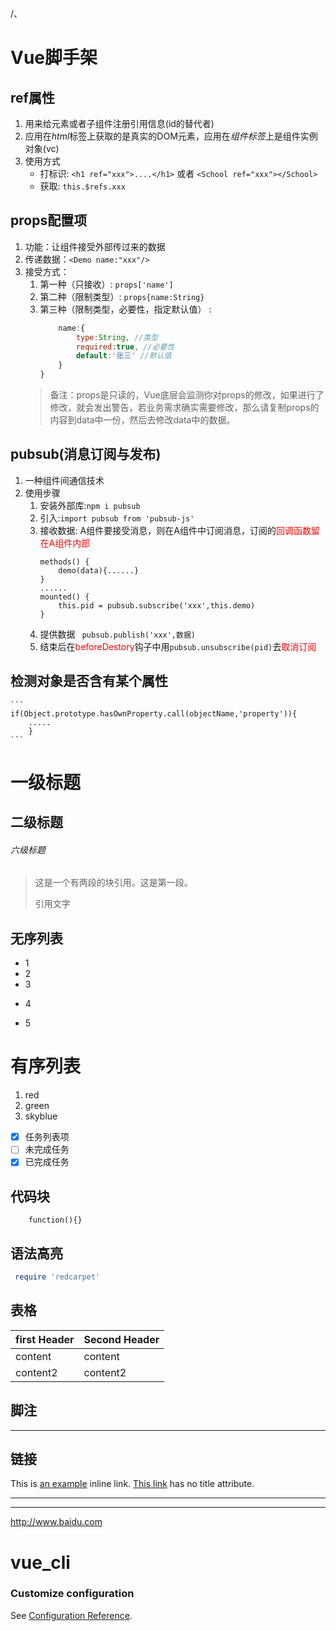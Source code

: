 /、
# Vue脚手架
## ref属性
1. 用来给元素或者子组件注册引用信息(id的替代者)
2. 应用在*html*标签上获取的是真实的DOM元素，应用在*组件标签*上是组件实例对象(vc)
3. 使用方式
    * 打标识: ```<h1 ref="xxx">....</h1>``` 或者 ```<School ref="xxx"></School>```
    * 获取: ```this.$refs.xxx```

## props配置项
1. 功能：让组件接受外部传过来的数据
2. 传递数据：```<Demo name:"xxx"/>```
3. 接受方式：
    1. 第一种（只接收）: ```props['name']```
    2. 第二种（限制类型）: ```props{name:String}```
    3. 第三种（限制类型，必要性，指定默认值） :
        ``` js props:{
            name:{
                type:String, //类型
                required:true, //必要性
                default:'张三' //默认值
            }
        } 
        ```
    > 备注：props是只读的，Vue底层会监测你对props的修改，如果进行了修改，就会发出警告，若业务需求确实需要修改，那么请复制props的内容到data中一份，然后去修改data中的数据。



## pubsub(消息订阅与发布)
1. 一种组件间通信技术
2. 使用步骤
    1. 安装外部库:```npm i pubsub```
    2. 引入:```import pubsub from 'pubsub-js'```
    3. 接收数据: A组件要接受消息，则在A组件中订阅消息，订阅的<span style="color:red">回调函数留在A组件内部</span>
        ```
        methods() {
            demo(data){......}
        }
        ......
        mounted() {
            this.pid = pubsub.subscribe('xxx',this.demo)
        } 
        ```
    4. 提供数据 ``` pubsub.publish('xxx',数据)```
    5. 结束后在<span style="color:red">beforeDestory</span>钩子中用```pubsub.unsubscribe(pid)```去<span style="color:red">取消订阅</span>



## 检测对象是否含有某个属性
~~~vue
```
if(Object.prototype.hasOwnProperty.call(objectName,'property')){
    .....
	}
```
~~~











# 一级标题
## 二级标题
###### 六级标题
> 这是一个有两段的块引用。这是第一段。
>
> 引用文字

## 无序列表
+ 1 
+ 2
+ 3
* 4
- 5

# 有序列表
1. red
2. green
3. skyblue

- [x] 任务列表项
- [ ] 未完成任务
- [x] 已完成任务

## 代码块
```
    function(){}
```

## 语法高亮
``` ruby 
 require 'redcarpet'
```

## 表格
| first Header | Second Header|
| ------------ | ------------ |
| content      | content      |
| content2     | content2     |

## 脚注
[^footnote]: Here is the *text* of the **footnote**.

[^foot]: text footnote

***
## 链接
This is [an example](http://example.com/ "Title") inline link.
[This link](http://example.net/) has no title attribute.



---


[id]: http://example.com/  "Optional Title Here"
[id]: http:www.baidu.com
---
<http://www.baidu.com>

# vue_cli


### Customize configuration
See [Configuration Reference](https://cli.vuejs.org/config/).
